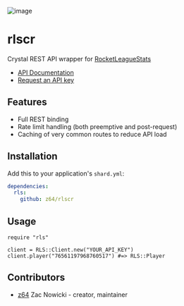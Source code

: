 ![image](http://imgur.com/ebyJ0pD.jpg)

# **rlscr**

Crystal REST API wrapper for [RocketLeagueStats](https://rocketleaguestats.com/)

- [API Documentation](http://documentation.rocketleaguestats.com/)
- [Request an API key](https://developers.rocketleaguestats.com/)

## Features

- Full REST binding
- Rate limit handling (both preemptive and post-request)
- Caching of very common routes to reduce API load

## Installation

Add this to your application's `shard.yml`:

```yaml
dependencies:
  rls:
    github: z64/rlscr
```

## Usage

```crystal
require "rls"

client = RLS::Client.new("YOUR_API_KEY")
client.player("76561197968760517") #=> RLS::Player
```

## Contributors

- [z64](https://github.com/z64) Zac Nowicki - creator, maintainer
